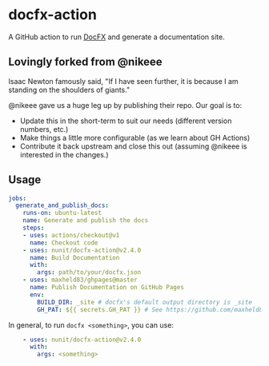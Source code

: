 # docfx-action
A GitHub action to run [DocFX](https://dotnet.github.io/docfx/) and generate a documentation site.

## Lovingly forked from @nikeee

Isaac Newton famously said, "If I have seen further, it is because I am standing on the shoulders of giants."

@nikeee gave us a huge leg up by publishing their repo. Our goal is to:

* Update this in the short-term to suit our needs (different version numbers, etc.)
* Make things a little more configurable (as we learn about GH Actions)
* Contribute it back upstream and close this out (assuming @nikeee is interested in the changes.)

## Usage
```yaml
jobs:
  generate_and_publish_docs:
    runs-on: ubuntu-latest
    name: Generate and publish the docs
    steps:
    - uses: actions/checkout@v1
      name: Checkout code
    - uses: nunit/docfx-action@v2.4.0
      name: Build Documentation
      with:
        args: path/to/your/docfx.json
    - uses: maxheld83/ghpages@master
      name: Publish Documentation on GitHub Pages
      env:
        BUILD_DIR: _site # docfx's default output directory is _site
        GH_PAT: ${{ secrets.GH_PAT }} # See https://github.com/maxheld83/ghpages
```

In general, to run `docfx <something>`, you can use:
```yaml
    - uses: nunit/docfx-action@v2.4.0
      with:
        args: <something>
```
